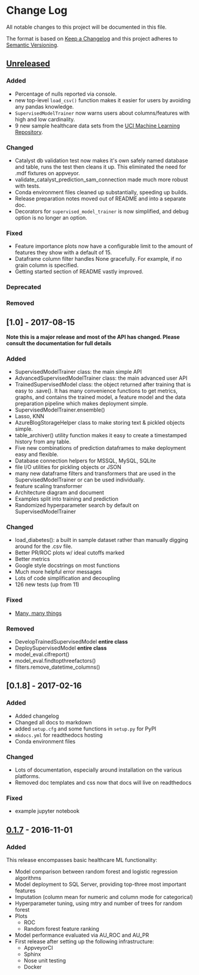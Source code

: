 # Change Log

All notable changes to this project will be documented in this file.

The format is based on [Keep a Changelog](http://keepachangelog.com/) 
and this project adheres to [Semantic Versioning](http://semver.org/).

## [Unreleased]

### Added

- Percentage of nulls reported via console.
- new top-level `load_csv()` function makes it easier for users by avoiding any pandas knowledge.
- `SupervisedModelTrainer` now warns users about columns/features with high and low cardinality.
- 9 new sample healthcare data sets from the [UCI Machine Learning Repository](https://archive.ics.uci.edu/ml/datasets.html).

### Changed

- Catalyst db validation test now makes it's own safely named database and table, runs the test then cleans it up. This
eliminated the need for .mdf fixtures on appveyor.
- validate_catalyst_prediction_sam_connection made much more robust with tests.
- Conda environment files cleaned up substantially, speeding up builds.
- Release preparation notes moved out of README and into a separate doc.
- Decorators for `supervised_model_trainer` is now simplified, and debug option is no longer an option.

### Fixed

- Feature importance plots now have a configurable limit to the amount of features they show with a default of 15.
- Dataframe column filter handles None gracefully. For example, if no grain column is specified.
- Getting started section of README vastly improved.


### Deprecated

### Removed

## [1.0] - 2017-08-15

**Note this is a major release and most of the API has changed. Please consult the documentation for full details**

### Added

- SupervisedModelTrainer class: the main simple API
- AdvancedSupervisedModelTrainer class: the main advanced user API
- TrainedSupervisedModel class: the object returned after training that is easy to .save(). It has many convenience functions to get metrics, graphs, and contains the trained model, a feature model and the data preparation pipeline which makes deployment simple.
- SupervisedModelTrainer.ensemble()
- Lasso, KNN
- AzureBlogStorageHelper class to make storing text & pickled objects simple.
- table_archiver() utility function makes it easy to create a timestamped history from any table.
- Five new combinations of prediction dataframes to make deployment easy and flexible.
- Database connection helpers for MSSQL, MySQL, SQLite
- file I/O utilities for pickling objects or JSON
- many new dataframe filters and transformers that are used in the SupervisedModelTrainer or can be used individually.
- feature scaling transformer
- Architecture diagram and document
- Examples split into training and prediction
- Randomized hyperparameter search by default on SupervisedModelTrainer

### Changed

- load_diabetes(): a built in sample dataset rather than manually digging around for the .csv file.
- Better PR/ROC plots w/ ideal cutoffs marked
- Better metrics
- Google style docstrings on most functions
- Much more helpful error messages
- Lots of code simplification and decoupling
- 126 new tests (up from 11)

### Fixed

- [Many, many things](https://github.com/HealthCatalyst/healthcareai-py/issues/163)

### Removed

- DevelopTrainedSupervisedModel **entire class**
- DeploySupervisedModel **entire class**
- model_eval.clfreport()
- model_eval.findtopthreefactors()
- filters.remove_datetime_columns()

## [0.1.8] - 2017-02-16

### Added

- Added changelog
- Changed all docs to markdown
- added `setup.cfg` and some functions in `setup.py` for PyPI
- `mkdocs.yml` for readthedocs hosting
- Conda environment files

### Changed

- Lots of documentation, especially around installation on the various platforms.
- Removed doc templates and css now that docs will live on readthedocs

### Fixed

- example jupyter notebook

## [0.1.7] - 2016-11-01

### Added

This release encompasses basic healthcare ML functionality:

- Model comparison between random forest and logistic regression algorithms
- Model deployment to SQL Server, providing top-three most important features
- Imputation (column mean for numeric and column mode for categorical)
- Hyperparameter tuning, using mtry and number of trees for random forest
- Plots
    - ROC 
    - Random forest feature ranking
- Model performance evaluated via AU_ROC and AU_PR
- First release after setting up the following infrastructure:
    - AppveyorCI
    - Sphinx
    - Nose unit testing
    - Docker

[Unreleased]: https://github.com/HealthCatalyst/healthcareai-py/compare/v0.1.7...HEAD
[0.1.7]: https://github.com/HealthCatalyst/healthcareai-py/releases/tag/v0.1.7-beta